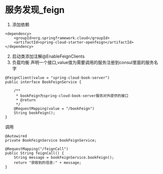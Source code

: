 # 服务发现_feign
1. 添加依赖
```
<dependency>
    <groupId>org.springframework.cloud</groupId>
    <artifactId>spring-cloud-starter-openfeign</artifactId>
</dependency>
```
2. 启动类添加注解@EnableFeignClients
3. 负载均衡
声明一个接口,value值为需要调用的服务注册到consul里面的服务名字
```
@FeignClient(value = "spring-cloud-book-server")
public interface BookFeignService {

    /**
     * bookFeign为spring-cloud-book-server服务对外提供的接口
     * @return
     */
    @RequestMapping(value = "/bookFeign")
    String bookFeign();
}
```
调用
```
@Autowired
private BookFeignService bookFeignService;

@RequestMapping("/feignCall")
public String feignCall() {
    String message = bookFeignService.bookFeign();
    return "获取到的信息:" + message;
}
```